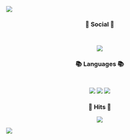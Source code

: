 


<img src="https://capsule-render.vercel.app/api?type=waving&color=BDBDC8&height=150&section=header&text=Yuseong%20Github&fontSize=50" />




<h3 align="center"><b>💌 Social 💌 </b></h3>
</br>
<p align="center">
<a href="https://www.instagram.com/yuseoxx/" target="_blank"><img src="https://img.shields.io/badge/Instagram-E4405F?style=flat-square&logo=Instagram&logoColor=white"/></a>
</p>

<h3 align="center"><b>📚 Languages 📚</b></h3>
</br>
<p align="center">
<img src="https://img.shields.io/badge/python-3670A0?style=for-the-badge&logo=python&logoColor=ffdd54"/>
<img src="https://img.shields.io/badge/c++-%2300599C.svg?style=for-the-badge&logo=c%2B%2B&logoColor=white"/>
<img src="https://img.shields.io/badge/c%23-%23239120.svg?style=for-the-badge&logo=c-sharp&logoColor=white"/>
</p>


<h3 align="center"><b>🔫 Hits 🔫 </b></h3>
<p align="center">
<a href="https://hits.seeyoufarm.com"><img src="https://hits.seeyoufarm.com/api/count/incr/badge.svg?url=https%3A%2F%2Fgithub.com%2Fkingyuseong&count_bg=%23FF0019&title_bg=%23555555&icon=github.svg&icon_color=%23E7E7E7&title=hits&edge_flat=false"/></a>
</p>

<img src="https://capsule-render.vercel.app/api?type=waving&color=BDBDC8&height=150&section=footer" />




